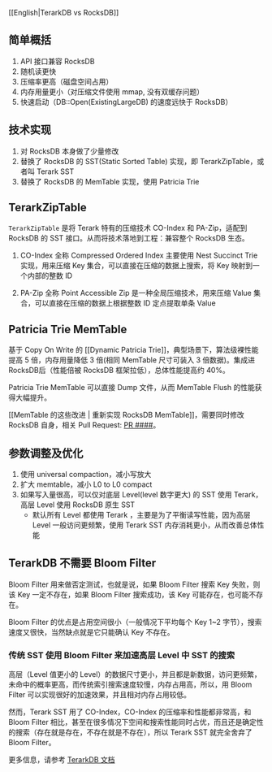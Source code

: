 [[English|TerarkDB vs RocksDB]]
## 简单概括
1. API 接口兼容 RocksDB
1. 随机读更快
1. 压缩率更高（磁盘空间占用）
1. 内存用量更小（对压缩文件使用 mmap, 没有双缓存问题）
1. 快速启动（DB::Open(ExistingLargeDB) 的速度远快于 RocksDB）

## 技术实现
1. 对 RocksDB 本身做了少量修改
1. 替换了 RocksDB 的 SST(Static Sorted Table) 实现，即 TerarkZipTable，或者叫 Terark SST
1. 替换了 RocksDB 的 MemTable 实现，使用 Patricia Trie

## TerarkZipTable
`TerarkZipTable` 是将 Terark 特有的压缩技术 CO-Index 和 PA-Zip，适配到 RocksDB 的 SST 接口。从而将技术落地到工程：兼容整个 RocksDB 生态。

1. CO-Index 全称 Compressed Ordered Index
主要使用 Nest Succinct Trie 实现，用来压缩 Key 集合，可以直接在压缩的数据上搜索，将 Key 映射到一个内部的整数 ID

2. PA-Zip 全称 Point Accessible Zip
是一种全局压缩技术，用来压缩 Value 集合，可以直接在压缩的数据上根据整数 ID 定点提取单条 Value

## Patricia Trie MemTable
基于 Copy On Write 的 [[Dynamic Patricia Trie]]，典型场景下，算法级裸性能提高 5 倍，内存用量降低 3 倍(相同 MemTable 尺寸可装入 3 倍数据)。集成进 RocksDB后（性能倍被 RocksDB 框架拉低），总体性能提高约 40%。

Patricia Trie MemTable 可以直接 Dump 文件，从而 MemTable Flush 的性能获得大幅提升。

[[MemTable 的这些改进 | 重新实现 RocksDB MemTable]]，需要同时修改 RocksDB 自身，相关 Pull Request: [PR ####]()。

## 参数调整及优化
1. 使用 universal compaction，减小写放大
1. 扩大 memtable，减小 L0 to L0 compact
1. 如果写入量很高，可以仅对底层 Level(level 数字更大) 的 SST 使用 Terark，高层 Level 使用 RocksDB 原生 SST
   * 默认所有 Level 都使用 Terark ，主要是为了平衡读写性能，因为高层 Level 一般访问更频繁，使用 Terark SST 内存消耗更小，从而改善总体性能

## TerarkDB 不需要 Bloom Filter
Bloom Filter 用来做否定测试，也就是说，如果 Bloom Filter 搜索 Key 失败，则该 Key 一定不存在，如果 Bloom Filter 搜索成功，该 Key 可能存在，也可能不存在。

Bloom Filter 的优点是占用空间很小（一般情况下平均每个 Key 1~2 字节），搜索速度又很快，当然缺点就是它只能确认 Key 不存在。

### 传统 SST 使用 Bloom Filter 来加速高层 Level 中 SST 的搜索
高层（Level 值更小的 Level）的数据尺寸更小，并且都是新数据，访问更频繁，未命中的概率更高，而传统索引搜索速度较慢，内存占用高，所以，用 Bloom Filter 可以实现很好的加速效果，并且相对内存占用较低。

然而，Terark SST 用了 CO-Index，CO-Index 的压缩率和性能都非常高，和 Bloom Filter 相比，甚至在很多情况下空间和搜索性能同时占优，而且还是确定性的搜索（存在就是存在，不存在就是不存在），所以 Terark SST 就完全舍弃了 Bloom Filter。

更多信息，请参考 [TerarkDB 文档](首页)

